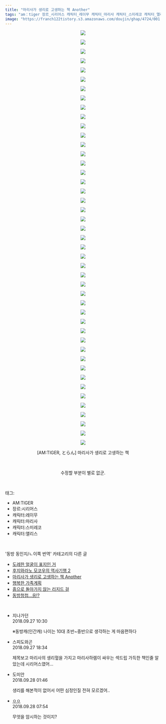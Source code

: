 ```yaml
---
title: "마리사가 생리로 고생하는 책 Another"
tags: "am：tiger 장르_시리어스 캐릭터_레이무 캐릭터_마리사 캐릭터_스미레코 캐릭터_앨리스 とらん 동방_동인지／ㄴ이쪽_번역"
image: "https://franch122tistory.s3.amazonaws.com/doujin/ghap/4724/001.jpg"
---
```

<div class="article">
<p style="text-align: center; clear: none; float: none;"><img src="{{ site.imgserver8 }}/ghap/4724/001.jpg"/></p>
<p style="text-align: center; clear: none; float: none;"><img src="{{ site.imgserver8 }}/ghap/4724/002.jpg"/></p>
<p style="text-align: center; clear: none; float: none;"><img src="{{ site.imgserver8 }}/ghap/4724/003.jpg"/></p>
<p style="text-align: center; clear: none; float: none;"><img src="{{ site.imgserver8 }}/ghap/4724/004.jpg"/></p>
<p style="text-align: center; clear: none; float: none;"><img src="{{ site.imgserver8 }}/ghap/4724/005.jpg"/></p>
<p style="text-align: center; clear: none; float: none;"><img src="{{ site.imgserver8 }}/ghap/4724/006.jpg"/></p>
<p style="text-align: center; clear: none; float: none;"><img src="{{ site.imgserver8 }}/ghap/4724/007.jpg"/></p>
<p style="text-align: center; clear: none; float: none;"><img src="{{ site.imgserver8 }}/ghap/4724/008.jpg"/></p>
<p style="text-align: center; clear: none; float: none;"><img src="{{ site.imgserver8 }}/ghap/4724/009.jpg"/></p>
<p style="text-align: center; clear: none; float: none;"><img src="{{ site.imgserver8 }}/ghap/4724/010.jpg"/></p>
<p style="text-align: center; clear: none; float: none;"><img src="{{ site.imgserver8 }}/ghap/4724/011.jpg"/></p>
<p style="text-align: center; clear: none; float: none;"><img src="{{ site.imgserver8 }}/ghap/4724/012.jpg"/></p>
<p style="text-align: center; clear: none; float: none;"><img src="{{ site.imgserver8 }}/ghap/4724/013.jpg"/></p>
<p style="text-align: center; clear: none; float: none;"><img src="{{ site.imgserver8 }}/ghap/4724/014.jpg"/></p>
<p style="text-align: center; clear: none; float: none;"><img src="{{ site.imgserver8 }}/ghap/4724/015.jpg"/></p>
<p style="text-align: center; clear: none; float: none;"><img src="{{ site.imgserver8 }}/ghap/4724/016.jpg"/></p>
<p style="text-align: center; clear: none; float: none;"><img src="{{ site.imgserver8 }}/ghap/4724/017.jpg"/></p>
<p style="text-align: center; clear: none; float: none;"><img src="{{ site.imgserver8 }}/ghap/4724/018.jpg"/></p>
<p style="text-align: center; clear: none; float: none;"><img src="{{ site.imgserver8 }}/ghap/4724/019.jpg"/></p>
<p style="text-align: center; clear: none; float: none;"><img src="{{ site.imgserver8 }}/ghap/4724/020.jpg"/></p>
<p style="text-align: center; clear: none; float: none;"><img src="{{ site.imgserver8 }}/ghap/4724/021.jpg"/></p>
<p style="text-align: center; clear: none; float: none;"><img src="{{ site.imgserver8 }}/ghap/4724/022.jpg"/></p>
<p style="text-align: center; clear: none; float: none;"><img src="{{ site.imgserver8 }}/ghap/4724/023.jpg"/></p>
<p style="text-align: center; clear: none; float: none;"><img src="{{ site.imgserver8 }}/ghap/4724/024.jpg"/></p>
<p style="text-align: center; clear: none; float: none;"><img src="{{ site.imgserver8 }}/ghap/4724/025.jpg"/></p>
<p style="text-align: center; clear: none; float: none;"><img src="{{ site.imgserver8 }}/ghap/4724/026.jpg"/></p>
<p style="text-align: center; clear: none; float: none;"><img src="{{ site.imgserver8 }}/ghap/4724/027.jpg"/></p>
<p style="text-align: center; clear: none; float: none;"><img src="{{ site.imgserver8 }}/ghap/4724/028.jpg"/></p>
<p style="text-align: center; clear: none; float: none;"><img src="{{ site.imgserver8 }}/ghap/4724/029.jpg"/></p>
<p style="text-align: center; clear: none; float: none;"><img src="{{ site.imgserver8 }}/ghap/4724/030.jpg"/></p>
<p style="text-align: center; clear: none; float: none;"><img src="{{ site.imgserver8 }}/ghap/4724/031.jpg"/></p>
<p style="text-align: center; clear: none; float: none;"><img src="{{ site.imgserver8 }}/ghap/4724/032.jpg"/></p>
<p style="text-align: center; clear: none; float: none;"><img src="{{ site.imgserver8 }}/ghap/4724/033.jpg"/></p>
<p style="text-align: center; clear: none; float: none;"><img src="{{ site.imgserver8 }}/ghap/4724/034.jpg"/></p>
<p style="text-align: center; clear: none; float: none;"><img src="{{ site.imgserver8 }}/ghap/4724/035.jpg"/></p>
<p style="text-align: center; clear: none; float: none;"><img src="{{ site.imgserver8 }}/ghap/4724/036.jpg"/></p>
<p style="text-align: center; clear: none; float: none;"><img src="{{ site.imgserver8 }}/ghap/4724/037.jpg"/></p>
<p style="text-align: center; clear: none; float: none;"><img src="{{ site.imgserver8 }}/ghap/4724/038.jpg"/></p>
<p style="text-align: center; clear: none; float: none;"><img src="{{ site.imgserver8 }}/ghap/4724/039.jpg"/></p>
<p style="text-align: center; clear: none; float: none;"><img src="{{ site.imgserver8 }}/ghap/4724/040.jpg"/></p>
<p style="text-align: center; clear: none; float: none;"><img src="{{ site.imgserver8 }}/ghap/4724/041.jpg"/></p>
<p style="text-align: center; clear: none; float: none;"><img src="{{ site.imgserver8 }}/ghap/4724/042.jpg"/></p>
<p style="text-align: center; clear: none; float: none;"><img src="{{ site.imgserver8 }}/ghap/4724/043.jpg"/></p>
<p style="text-align: center; clear: none; float: none;"><img src="{{ site.imgserver8 }}/ghap/4724/044.jpg"/></p>
<p style="text-align: center; clear: none; float: none;"><img src="{{ site.imgserver8 }}/ghap/4724/045.jpg"/></p>
<p style="text-align: center; clear: none; float: none;">[AM:TIGER, とらん] 마리사가 생리로 고생하는 책</p>
<p style="text-align: center; clear: none; float: none;"><br/></p>
<p style="text-align: center; clear: none; float: none;">수정할 부분이 별로 없군.</p>
</div><br/>
<div class="tagTrail">
<p>태그: </p>
<ul>
<li>AM:TIGER</li>
<li>장르:시리어스</li>
<li>캐릭터:레이무</li>
<li>캐릭터:마리사</li>
<li>캐릭터:스미레코</li>
<li>캐릭터:앨리스</li>
</ul>
</div><br/>
<div class="another">
<p>'동방 동인지/ㄴ이쪽 번역' 카테고리의 다른 글</p>
<ul>
<li><a href="/ghap_4729">도레한 얼굴이 표지인 거</a></li>
<li><a href="/ghap_4727">후지와라노 모코우의 역사기행 2</a></li>
<li><a href="/ghap_4724">마리사가 생리로 고생하는 책 Another</a></li>
<li><a href="/ghap_4712">행복한 가족계획</a></li>
<li><a href="/ghap_4707">흙으로 돌아가지 않는 리지드 걸</a></li>
<li><a href="/ghap_4705">동방청첩…응!?</a></li>
</ul>
</div><br/>
<div class="cb_module cb_fluid">
<div class="cb_wrt cb_profile">
<div class="comment">
<ul>
<li class="cb_thumb_off" id="comment15340484">
<div class="cb_comment_area">
<div class="cb_info_area">
<div class="cb_section">
<span class="cb_nick_name">지나가던</span>
</div>
<div class="cb_section">
<span class="cb_date">2018.09.27 10:30 </span>
</div>
</div>
<div class="cb_dsc_comment">
<p class="cb_dsc">
											※동방캐(인간캐) 나이는 10대 초반~중반으로 생각하는 게 마음편하다
										</p>
</div>
</div></li>
<li class="cb_thumb_off" id="comment15340701">
<div class="cb_comment_area">
<div class="cb_info_area">
<div class="cb_section">
<span class="cb_nick_name">스피도와곤</span>
</div>
<div class="cb_section">
<span class="cb_date">2018.09.27 18:34 </span>
</div>
</div>
<div class="cb_dsc_comment">
<p class="cb_dsc">
											제목보고 마리사의 생리혈을 가지고 마리사하렘이 싸우는 섹드립 가득한 책인줄 알았는데 시리어스였어...
										</p>
</div>
</div></li>
<li class="cb_thumb_off" id="comment15340918">
<div class="cb_comment_area">
<div class="cb_info_area">
<div class="cb_section">
<span class="cb_nick_name">도미안</span>
</div>
<div class="cb_section">
<span class="cb_date">2018.09.28 01:46 </span>
</div>
</div>
<div class="cb_dsc_comment">
<p class="cb_dsc">
											생리를 해본적이 없어서 어떤 심정인질 전혀 모르겠어..
										</p>
</div>
</div></li>
<li class="cb_thumb_off" id="comment15341026">
<div class="cb_comment_area">
<div class="cb_info_area">
<div class="cb_section">
<span class="cb_nick_name"> <a href="http://i8999999u998" onclick="return openLinkInNewWindow(this)">ㅇㅇ</a></span>
</div>
<div class="cb_section">
<span class="cb_date">2018.09.28 07:54 </span>
</div>
</div>
<div class="cb_dsc_comment">
<p class="cb_dsc">
											무엇을 암시하는 것이지?
										</p>
</div>
</div></li>
</ul>
</div>
</div><!-- commentList close -->
</div><br/>
